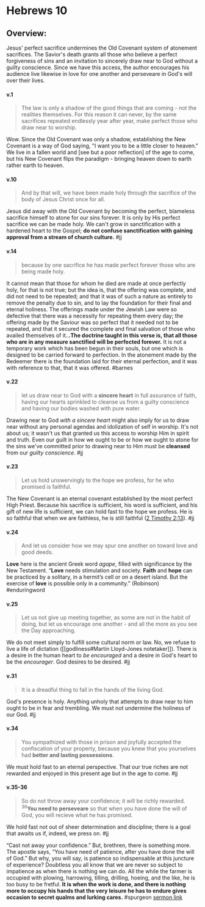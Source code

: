 # Hebrews 10

## Overview:
Jesus' perfect sacrifice undermines the Old Covenant system of atonement sacrifices. The Savior's death grants all those who believe a perfect forgiveness of sins and an invitation to sincerely draw near to God without a guilty conscience. Since we have this access, the author encourages his audience live likewise in love for one another and perseveare in God's will over their lives.


#### v.1
>The law is only a shadow of the good things that are coming - not the realities themselves. For this reason it can never, by the same sacrifices repeated endlessly year after year, make perfect those who draw near to worship.

Wow. Since the Old Covenant was only a shadow, establishing the New Covenant is a way of God saying, "I want you to be a little closer to heaven." We live in a fallen world and [see but a poor reflection] of the age to come, but his New Covenant flips the paradigm - bringing heaven down to earth rather earth to heaven. 

#### v.10
>And by that will, we have been made holy through the sacrifice of the body of Jesus Christ once for all.

Jesus did away with the Old Covenant by becoming the perfect, blameless sacrifice himself to atone for our sins forever. It is only by His perfect sacrifice we can be made holy. We can't grow in sanctification with a hardened heart to the Gospel; **do not confuse sanctification with gaining approval from a stream of church culture.**
#jj

#### v.14
>because by one sacrifice he has made perfect forever those who are being made holy.

It cannot mean that those for whom he died are made at once perfectly holy, for that is not true; but the idea is, that the offering was complete, and did not need to be repeated; and that it was of such a nature as entirely to remove the penalty due to sin, and to lay the foundation for their final and eternal holiness. The offerings made under the Jewish Law were so defective that there was a necessity for repeating them every day; the offering made by the Saviour was so perfect that it needed not to be repeated, and that it secured the complete and final salvation of those who availed themselves of it..**.The doctrine taught in this verse is, that all those who are in any measure sanctified will be perfected forever.** It is not a temporary work which has been begun in their souls, but one which is designed to be carried forward to perfection. In the atonement made by the Redeemer there is the foundation laid for their eternal perfection, and it was with reference to that, that it was offered.
#barnes 

#### v.22
>let us draw near to God with a **sincere heart** in full assurance of faith, having our hearts sprinkled to cleanse us from a guilty conscience and having our bodies washed with pure water.

Drawing near to God *with a sincere heart* might also imply for us to draw near without any personal agendas and idolization of self in worship. It's not about us; it wasn't us that granted us this access to worship Him in spirit and truth. Even our guilt in how we ought to be or how we ought to atone for the sins we've committed prior to drawing near to Him must be **cleansed** from our *guilty conscience*.
#jj 

#### v.23
>Let us hold unswervingly to the hope we profess, for he who promised is faithful.

The New Covenant is an eternal covenant established by the most perfect High Priest. Because his sacrifice is sufficient, his word is sufficient, and his gift of new life is sufficient, we can hold fast to the hope we profess. He is so faithful that when we are faithless, he is still faithful ([2 Timothy 2:13](2Timothy2#v.11-13)).
#jj 

#### v.24
>And let us consider how we may spur one another on toward love and good deeds.

**Love** here is the ancient Greek word _agape_, filled with significance by the New Testament. “**Love** needs stimulation and society. **Faith** and **hope** can be practiced by a solitary, in a hermit’s cell or on a desert island. But the exercise of **love** is possible only in a community.” (Robinson)
#enduringword 

#### v.25
>Let us not give up meeting together, as some are not in the habit of doing, but let us encourage one another - and all the more as you see the Day approaching.

We do not meet simply to fulfill some cultural norm or law. No, we refuse to live a life of dictation ([[godliness#Martin Lloyd-Jones notetaker]]). There is a desire in the human heart to *be encouraged* and a desire in God's heart to be the *encourager*. God desires to be desired.
#jj


#### v.31
>It is a dreadful thing to fall in the hands of the living God.

God's presence is holy. Anything unholy that attempts to draw near to him ought to be in fear and trembling. We must not undermine the holiness of our God.
#jj

#### v.34
>You sympathized with those in prison and joyfully accepted the confiscation of your property, because you knew that you yourselves had **better and lasting possessions**.

We must hold fast to an eternal perspective. That our true riches are not rewarded and enjoyed in this present age but in the age to come.
#jj 

#### v.35-36
>So do not throw away your confidence; it will be richly rewarded. <sup>36</sup>**You need to perseveare** so that when you have done the will of God, you will recieve what he has promised.

We hold fast not out of sheer determination and discipline; there is a goal that awaits us if, indeed, we press on.
#jj

“Cast not away your confidence.” But, brethren, there is something more. The apostle says, “You have need of patience, after you have done the will of God.” But why, you will say, is patience so indispensable at this juncture of experience? Doubtless you all know that we are never so subject to impatience as when there is nothing we can do. All the while the farmer is occupied with plowing, harrowing, tilling, drilling, hoeing, and the like, he is too busy to be fretful. **It is when the work is done, and there is nothing more to occupy his hands that the very leisure he has to endure gives occasion to secret qualms and lurking cares.**
#spurgeon [sermon link](https://www.spurgeongems.org/sermon/chs1025.pdf)

